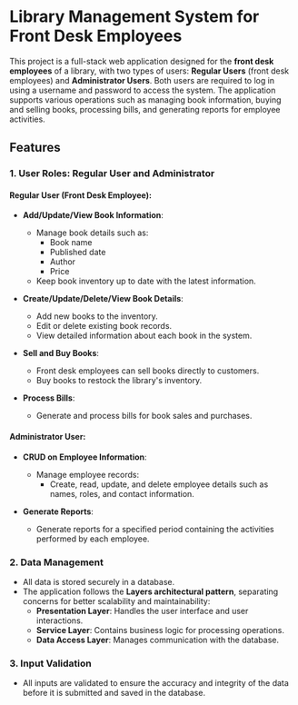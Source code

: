 # Library Management System for Front Desk Employees

This project is a full-stack web application designed for the **front desk employees** of a library, with two types of users: **Regular Users** (front desk employees) and **Administrator Users**. Both users are required to log in using a username and password to access the system. The application supports various operations such as managing book information, buying and selling books, processing bills, and generating reports for employee activities.

## Features

### 1. User Roles: Regular User and Administrator

#### Regular User (Front Desk Employee):
- **Add/Update/View Book Information**:
  - Manage book details such as:
    - Book name
    - Published date
    - Author
    - Price
  - Keep book inventory up to date with the latest information.

- **Create/Update/Delete/View Book Details**:
  - Add new books to the inventory.
  - Edit or delete existing book records.
  - View detailed information about each book in the system.

- **Sell and Buy Books**:
  - Front desk employees can sell books directly to customers.
  - Buy books to restock the library's inventory.

- **Process Bills**:
  - Generate and process bills for book sales and purchases.

#### Administrator User:
- **CRUD on Employee Information**:
  - Manage employee records:
    - Create, read, update, and delete employee details such as names, roles, and contact information.

- **Generate Reports**:
  - Generate reports for a specified period containing the activities performed by each employee.

### 2. Data Management
- All data is stored securely in a database.
- The application follows the **Layers architectural pattern**, separating concerns for better scalability and maintainability:
  - **Presentation Layer**: Handles the user interface and user interactions.
  - **Service Layer**: Contains business logic for processing operations.
  - **Data Access Layer**: Manages communication with the database.

### 3. Input Validation
- All inputs are validated to ensure the accuracy and integrity of the data before it is submitted and saved in the database.
